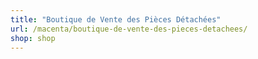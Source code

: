 ```yaml
---
title: "Boutique de Vente des Pièces Détachées"
url: /macenta/boutique-de-vente-des-pieces-detachees/
shop: shop
---
```

